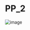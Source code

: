# PP_2
![image](https://user-images.githubusercontent.com/76133815/140907373-becb083e-08bf-4b0e-8875-be523cfa6715.png)
